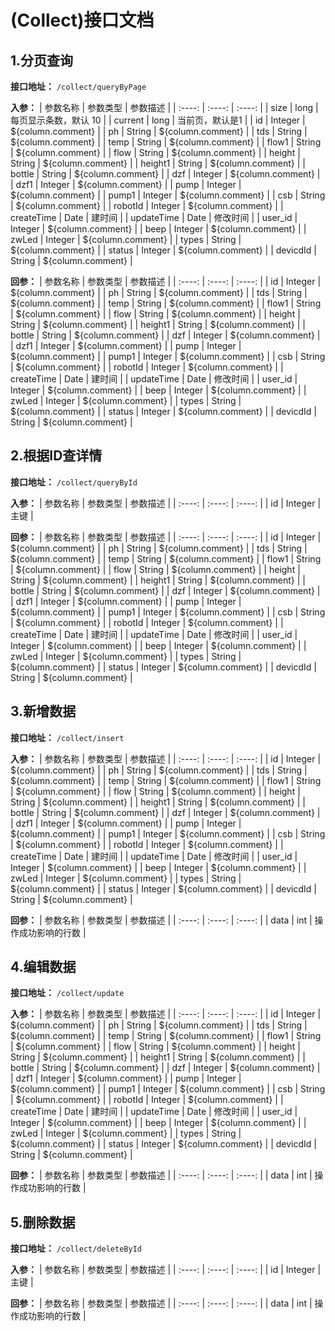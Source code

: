<!-- @Author DavidNan -->
<!-- @Date 2023-04-19 13:18:16 -->

(Collect)接口文档
===

1.分页查询
---
**接口地址：**
`/collect/queryByPage`

**入参：**
| 参数名称 | 参数类型 | 参数描述 | | :----: | :----: | :----: | | size | long | 每页显示条数，默认 10 | | current | long | 当前页，默认是1 | | id |
Integer | ${column.comment} | | ph | String | ${column.comment} | | tds | String | ${column.comment} | | temp | String |
${column.comment} | | flow1 | String | ${column.comment} | | flow | String | ${column.comment} | | height | String |
${column.comment} | | height1 | String | ${column.comment} | | bottle | String | ${column.comment} | | dzf | Integer |
${column.comment} | | dzf1 | Integer | ${column.comment} | | pump | Integer | ${column.comment} | | pump1 | Integer |
${column.comment} | | csb | String | ${column.comment} | | robotId | Integer | ${column.comment} | | createTime | Date |
建时间 | | updateTime | Date | 修改时间 | | user_id | Integer | ${column.comment} | | beep | Integer | ${column.comment} | |
zwLed | Integer | ${column.comment} | | types | String | ${column.comment} | | status | Integer | ${column.comment} | |
devicdId | String | ${column.comment} |

**回参：**
| 参数名称 | 参数类型 | 参数描述 | | :----: | :----: | :----: | | id | Integer | ${column.comment} | | ph | String |
${column.comment} | | tds | String | ${column.comment} | | temp | String | ${column.comment} | | flow1 | String |
${column.comment} | | flow | String | ${column.comment} | | height | String | ${column.comment} | | height1 | String |
${column.comment} | | bottle | String | ${column.comment} | | dzf | Integer | ${column.comment} | | dzf1 | Integer |
${column.comment} | | pump | Integer | ${column.comment} | | pump1 | Integer | ${column.comment} | | csb | String |
${column.comment} | | robotId | Integer | ${column.comment} | | createTime | Date | 建时间 | | updateTime | Date | 修改时间 | |
user_id | Integer | ${column.comment} | | beep | Integer | ${column.comment} | | zwLed | Integer | ${column.comment} | |
types | String | ${column.comment} | | status | Integer | ${column.comment} | | devicdId | String | ${column.comment} |



2.根据ID查详情
---
**接口地址：**
`/collect/queryById`

**入参：**
| 参数名称 | 参数类型 | 参数描述 | | :----: | :----: | :----: | | id | Integer | 主键 |

**回参：**
| 参数名称 | 参数类型 | 参数描述 | | :----: | :----: | :----: | | id | Integer | ${column.comment} | | ph | String |
${column.comment} | | tds | String | ${column.comment} | | temp | String | ${column.comment} | | flow1 | String |
${column.comment} | | flow | String | ${column.comment} | | height | String | ${column.comment} | | height1 | String |
${column.comment} | | bottle | String | ${column.comment} | | dzf | Integer | ${column.comment} | | dzf1 | Integer |
${column.comment} | | pump | Integer | ${column.comment} | | pump1 | Integer | ${column.comment} | | csb | String |
${column.comment} | | robotId | Integer | ${column.comment} | | createTime | Date | 建时间 | | updateTime | Date | 修改时间 | |
user_id | Integer | ${column.comment} | | beep | Integer | ${column.comment} | | zwLed | Integer | ${column.comment} | |
types | String | ${column.comment} | | status | Integer | ${column.comment} | | devicdId | String | ${column.comment} |



3.新增数据
---
**接口地址：**
`/collect/insert`

**入参：**
| 参数名称 | 参数类型 | 参数描述 | | :----: | :----: | :----: | | id | Integer | ${column.comment} | | ph | String |
${column.comment} | | tds | String | ${column.comment} | | temp | String | ${column.comment} | | flow1 | String |
${column.comment} | | flow | String | ${column.comment} | | height | String | ${column.comment} | | height1 | String |
${column.comment} | | bottle | String | ${column.comment} | | dzf | Integer | ${column.comment} | | dzf1 | Integer |
${column.comment} | | pump | Integer | ${column.comment} | | pump1 | Integer | ${column.comment} | | csb | String |
${column.comment} | | robotId | Integer | ${column.comment} | | createTime | Date | 建时间 | | updateTime | Date | 修改时间 | |
user_id | Integer | ${column.comment} | | beep | Integer | ${column.comment} | | zwLed | Integer | ${column.comment} | |
types | String | ${column.comment} | | status | Integer | ${column.comment} | | devicdId | String | ${column.comment} |

**回参：**
| 参数名称 | 参数类型 | 参数描述 | | :----: | :----: | :----: | | data | int | 操作成功影响的行数 |

4.编辑数据
---
**接口地址：**
`/collect/update`

**入参：**
| 参数名称 | 参数类型 | 参数描述 | | :----: | :----: | :----: | | id | Integer | ${column.comment} | | ph | String |
${column.comment} | | tds | String | ${column.comment} | | temp | String | ${column.comment} | | flow1 | String |
${column.comment} | | flow | String | ${column.comment} | | height | String | ${column.comment} | | height1 | String |
${column.comment} | | bottle | String | ${column.comment} | | dzf | Integer | ${column.comment} | | dzf1 | Integer |
${column.comment} | | pump | Integer | ${column.comment} | | pump1 | Integer | ${column.comment} | | csb | String |
${column.comment} | | robotId | Integer | ${column.comment} | | createTime | Date | 建时间 | | updateTime | Date | 修改时间 | |
user_id | Integer | ${column.comment} | | beep | Integer | ${column.comment} | | zwLed | Integer | ${column.comment} | |
types | String | ${column.comment} | | status | Integer | ${column.comment} | | devicdId | String | ${column.comment} |

**回参：**
| 参数名称 | 参数类型 | 参数描述 | | :----: | :----: | :----: | | data | int | 操作成功影响的行数 |

5.删除数据
---
**接口地址：**
`/collect/deleteById`

**入参：**
| 参数名称 | 参数类型 | 参数描述 | | :----: | :----: | :----: | | id | Integer | 主键 |

**回参：**
| 参数名称 | 参数类型 | 参数描述 | | :----: | :----: | :----: | | data | int | 操作成功影响的行数 | 
